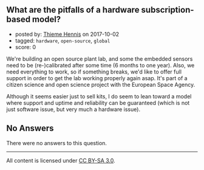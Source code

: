 ## What are the pitfalls of a hardware subscription-based model?

- posted by: [Thieme Hennis](https://stackexchange.com/users/111073/thieme-hennis) on 2017-10-02
- tagged: `hardware`, `open-source`, `global`
- score: 0

We're building an open source plant lab, and some the embedded sensors need to be (re-)calibrated after some time (6 months to one year). Also, we need everything to work, so if something breaks, we'd like to offer full support in order to get the lab working properly again asap. It's part of a citizen science and open science project with the European Space Agency.

Although it seems easier just to sell kits, I do seem to lean toward a model where support and uptime and reliability can be guaranteed (which is not just software issue, but very much a hardware issue).

## No Answers

There were no answers to this question.


---

All content is licensed under [CC BY-SA 3.0](https://creativecommons.org/licenses/by-sa/3.0/).
